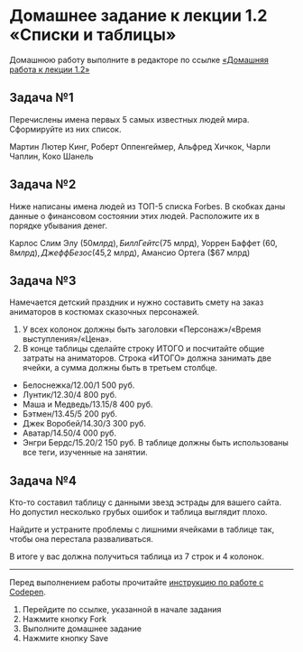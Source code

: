 # Домашнее задание к лекции 1.2 «Списки и таблицы»
Домашнюю работу выполните в редакторе по ссылке [«Домашняя работа к лекции 1.2»](https://codepen.io/Netology/pen/LzowBy?editors=1000)

## Задача №1
Перечислены имена первых 5 самых известных людей мира. Сформируйте из них список.

Мартин Лютер Кинг, Роберт Оппенгеймер, Альфред Хичкок, Чарли Чаплин, Коко Шанель

## Задача №2
Ниже написаны имена людей из ТОП-5 списка Forbes. В скобках даны данные о финансовом состоянии этих людей. Расположите их в порядке убывания денег.

Карлос Слим Элу ($50 млрд), Билл Гейтс ($75 млрд), Уоррен Баффет ($60,8 млрд), Джефф Безос ($45,2 млрд), Амансио Ортега ($67 млрд)

## Задача №3
Намечается детский праздник и нужно составить смету на заказ аниматоров в костюмах сказочных персонажей.
1. У всех колонок должны быть заголовки «Персонаж»/«Время выступления»/«Цена».
2. В конце таблицы сделайте строку ИТОГО и посчитайте общие затраты на аниматоров. Строка «ИТОГО» должна занимать две ячейки, а сумма должны быть в третьем столбце.
  * Белоснежка/12.00/1 500 руб.
  * Лунтик/12.30/4 800 руб.
  * Маша и Медведь/13.15/8 400 руб.
  * Бэтмен/13.45/5 200 руб.
  * Джек Воробей/14.30/3 300 руб.
  * Аватар/14.50/4 000 руб.
  * Энгри Бердс/15.20/2 150 руб.
В таблице должны быть использованы все теги, изученные на занятии.

## Задача №4
Кто-то составил таблицу с данными звезд эстрады для вашего сайта. Но допустил несколько грубых ошибок и таблица выглядит плохо.

Найдите и устраните проблемы с лишними ячейками в таблице так, чтобы она перестала разваливаться.

В итоге у вас должна получиться таблица из 7 строк и 4 колонок.

---
Перед выполнением работы прочитайте [инструкцию по работе с Codepen](https://github.com/netology-code/guides/blob/master/codepen/).
1. Перейдите по ссылке, указанной в начале задания
2. Нажмите кнопку Fork
3. Выполните домашнее задание
4. Нажмите кнопку Save